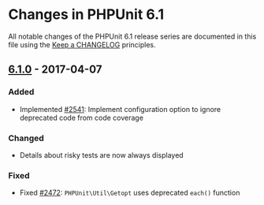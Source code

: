 # Changes in PHPUnit 6.1

All notable changes of the PHPUnit 6.1 release series are documented in this file using the [Keep a CHANGELOG](http://keepachangelog.com/) principles.

## [6.1.0] - 2017-04-07

### Added

* Implemented [#2541](https://github.com/sebastianbergmann/phpunit/issues/2541): Implement configuration option to ignore deprecated code from code coverage

### Changed

* Details about risky tests are now always displayed

### Fixed

* Fixed [#2472](https://github.com/sebastianbergmann/phpunit/issues/2472): `PHPUnit\Util\Getopt` uses deprecated `each()` function


[6.1.0]: https://github.com/sebastianbergmann/phpunit/compare/6.0...6.1.0

